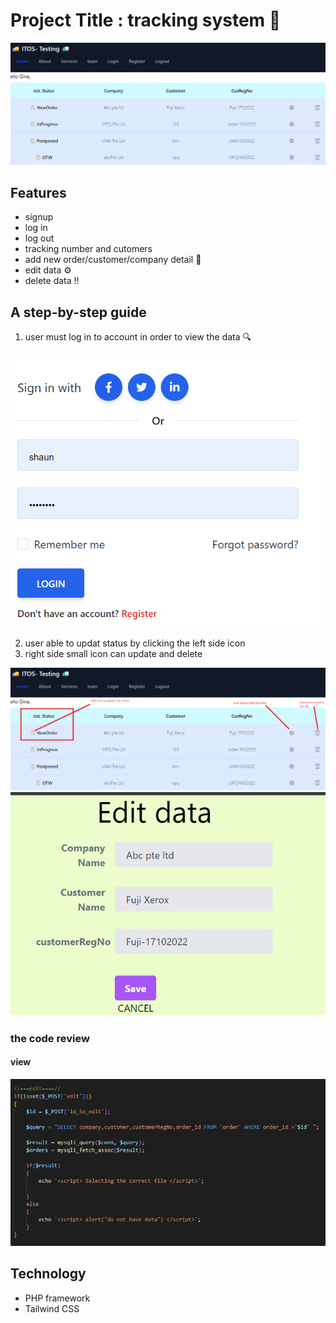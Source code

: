 # Project Title : tracking system 	:round_pushpin:


<img src="img/image1.png">

## Features
 * signup
 * log in 
 * log out
 * tracking number and cutomers
 * add new order/customer/company detail :wrench:
 * edit data :gear:
 * delete data :bangbang:
 

 ## A step-by-step guide 

 1. user must log in to account in order to view the data :mag:

 <img src="img/image2.png">

 
 2. user able to updat status by clicking the left side icon
 3. right side small icon can update and delete 

 <img src="img/image3.png"> 

 <img src="img/image4.png">

 ### the code review 

 #### view

 <img src="img/image5.png">
  

## Technology 

* PHP framework
* Tailwind CSS


